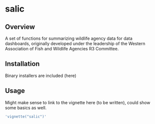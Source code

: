 
# salic

## Overview

A set of functions for summarizing wildlife agency data for data dashboards, originally developed under the leadership of the Western Association of Fish and Wildlife Agencies R3 Committee.

## Installation

Binary installers are included (here)

## Usage

Might make sense to link to the vignette here (to be written), could show some basics as well.

```r
'vignette("salic")'
```
